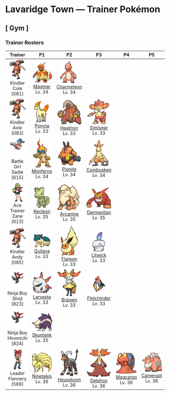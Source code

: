 # Lavaridge Town — Trainer Pokémon

## [ Gym ]

### Trainer Rosters

| Trainer | P1 | P2 | P3 | P4 | P5 | P6 |
|:-------:|:--:|:--:|:--:|:--:|:--:|:--:|
| ![Kindler Cole](../../assets/trainers/kindler.png "Kindler Cole")<br>Kindler Cole [081] | <div class="sprite-cell">![Magmar](../../assets/sprites/magmar/front.gif "Magmar: In battle, Magmar blows out intensely hot flames from all over its body to intimidate its opponent. This Pokémon’s fiery bursts create heat waves that ignite grass and trees in its surroundings.")<br>[Magmar](../../pokemon/magmar.md)<br>Lv. 34</div> | <div class="sprite-cell">![Charmeleon](../../assets/sprites/charmeleon/front.gif "Charmeleon: Charmeleon mercilessly destroys its foes using its sharp claws. If it encounters a strong foe, it turns aggressive. In this excited state, the flame at the tip of its tail flares with a bluish white color.")<br>[Charmeleon](../../pokemon/charmeleon.md)<br>Lv. 34</div> |
| ![Kindler Axle](../../assets/trainers/kindler.png "Kindler Axle")<br>Kindler Axle [083] | <div class="sprite-cell">![Ponyta](../../assets/sprites/ponyta/front.gif "Ponyta: Ponyta is very weak at birth. It can barely stand up. This Pokémon becomes stronger by stumbling and falling to keep up with its parent.")<br>[Ponyta](../../pokemon/ponyta.md)<br>Lv. 33</div> | <div class="sprite-cell">![Heatmor](../../assets/sprites/heatmor/front.gif "Heatmor: It draws in air through its tail, transforms it into fire, and uses it like a tongue. It melts Durant and eats them.")<br>[Heatmor](../../pokemon/heatmor.md)<br>Lv. 33</div> | <div class="sprite-cell">![Simisear](../../assets/sprites/simisear/front.gif "Simisear: When it gets excited, embers rise from its head and tail and it gets hot. For some reason, it loves sweets.")<br>[Simisear](../../pokemon/simisear.md)<br>Lv. 33</div> |
| ![Battle Girl Sadie](../../assets/trainers/battle_girl.png "Battle Girl Sadie")<br>Battle Girl Sadie [615] | <div class="sprite-cell">![Monferno](../../assets/sprites/monferno/front.gif "Monferno: It uses ceilings and walls to launch aerial attacks. Its fiery tail is but one weapon.")<br>[Monferno](../../pokemon/monferno.md)<br>Lv. 34</div> | <div class="sprite-cell">![Pignite](../../assets/sprites/pignite/front.gif "Pignite: When its internal fire flares up, its movements grow sharper and faster. When in trouble, it emits smoke.")<br>[Pignite](../../pokemon/pignite.md)<br>Lv. 34</div> | <div class="sprite-cell">![Combusken](../../assets/sprites/combusken/front.gif "Combusken: Combusken battles with the intensely hot flames it spews from its beak and with outstandingly destructive kicks. This Pokémon’s cry is very loud and distracting.")<br>[Combusken](../../pokemon/combusken.md)<br>Lv. 34</div> |
| ![Ace Trainer Zane](../../assets/trainers/ace_trainer.png "Ace Trainer Zane")<br>Ace Trainer Zane [613] | <div class="sprite-cell">![Kecleon](../../assets/sprites/kecleon/front.gif "Kecleon: Kecleon alters its body coloration to blend in with its surroundings, allowing it to sneak up on its prey unnoticed. Then it lashes out with its long, stretchy tongue to instantly ensnare the unsuspecting target.")<br>[Kecleon](../../pokemon/kecleon.md)<br>Lv. 35</div> | <div class="sprite-cell">![Arcanine](../../assets/sprites/arcanine/front.gif "Arcanine: Arcanine is known for its high speed. It is said to be capable of running over 6,200 miles in a single day and night. The fire that blazes wildly within this Pokémon’s body is its source of power.")<br>[Arcanine](../../pokemon/arcanine.md)<br>Lv. 35</div> | <div class="sprite-cell">![Darmanitan](../../assets/sprites/darmanitan-standard/front.gif "Darmanitan: Its internal fire burns at 2,500 degrees Fahrenheit, making enough power that it can destroy a dump truck with one punch.")<br>[Darmanitan](../../pokemon/darmanitan-standard.md)<br>Lv. 35</div> |
| ![Kindler Andy](../../assets/trainers/kindler.png "Kindler Andy")<br>Kindler Andy [085] | <div class="sprite-cell">![Quilava](../../assets/sprites/quilava/front.gif "Quilava: Quilava keeps its foes at bay with the intensity of its flames and gusts of superheated air. This Pokémon applies its outstanding nimbleness to dodge attacks even while scorching the foe with flames.")<br>[Quilava](../../pokemon/quilava.md)<br>Lv. 33</div> | <div class="sprite-cell">![Flareon](../../assets/sprites/flareon/front.gif "Flareon: Flareon’s fluffy fur has a functional purpose—it releases heat into the air so that its body does not get excessively hot. This Pokémon’s body temperature can rise to a maximum of 1,650 degrees Fahrenheit.")<br>[Flareon](../../pokemon/flareon.md)<br>Lv. 33</div> | <div class="sprite-cell">![Litwick](../../assets/sprites/litwick/front.gif "Litwick: Litwick shines a light that absorbs the life energy of people and Pokémon, which becomes the fuel that it burns.")<br>[Litwick](../../pokemon/litwick.md)<br>Lv. 33</div> |
| ![Ninja Boy Shoji](../../assets/trainers/ninja_boy.png "Ninja Boy Shoji")<br>Ninja Boy Shoji [823] | <div class="sprite-cell">![Larvesta](../../assets/sprites/larvesta/front.gif "Larvesta: The base of volcanoes is where they make their homes. They shoot fire from their five horns to repel attacking enemies.")<br>[Larvesta](../../pokemon/larvesta.md)<br>Lv. 33</div> | <div class="sprite-cell">![Braixen](../../assets/sprites/braixen/front.gif "Braixen: When the twig is plucked from its tail, friction sets the twig alight. The flame is used to send signals to its allies.")<br>[Braixen](../../pokemon/braixen.md)<br>Lv. 33</div> | <div class="sprite-cell">![Fletchinder](../../assets/sprites/fletchinder/front.gif "Fletchinder: The hotter the flame sac on its belly, the faster it can fly, but it takes some time to get the fire going.")<br>[Fletchinder](../../pokemon/fletchinder.md)<br>Lv. 33</div> |
| ![Ninja Boy Hiromichi](../../assets/trainers/ninja_boy.png "Ninja Boy Hiromichi")<br>Ninja Boy Hiromichi [824] | <div class="sprite-cell">![Skuntank](../../assets/sprites/skuntank/front.gif "Skuntank: It sprays a stinky fluid from its tail. The fluid smells worse the longer it is allowed to fester.")<br>[Skuntank](../../pokemon/skuntank.md)<br>Lv. 35</div> |
| ![Leader Flannery](../../assets/important_trainers/flannery.png "Leader Flannery")<br>Leader Flannery [569] | <div class="sprite-cell">![Ninetales](../../assets/sprites/ninetales/front.gif "Ninetales: Legend has it that Ninetales came into being when nine wizards possessing sacred powers merged into one. This Pokémon is highly intelligent—it can understand human speech.")<br>[Ninetales](../../pokemon/ninetales.md)<br>Lv. 36</div> | <div class="sprite-cell">![Houndoom](../../assets/sprites/houndoom/front.gif "Houndoom: In a Houndoom pack, the one with its horns raked sharply toward the back serves a leadership role. These Pokémon choose their leader by fighting among themselves.")<br>[Houndoom](../../pokemon/houndoom.md)<br>Lv. 36</div> | <div class="sprite-cell">![Delphox](../../assets/sprites/delphox/front.gif "Delphox: Using psychic power, it generates a fiery vortex of 5,400 degrees Fahrenheit, incinerating foes swept into this whirl of flame.")<br>[Delphox](../../pokemon/delphox.md)<br>Lv. 36</div> | <div class="sprite-cell">![Magcargo](../../assets/sprites/magcargo/front.gif "Magcargo: Magcargo’s body temperature is approximately 18,000 degrees Fahrenheit. Water is vaporized on contact. If this Pokémon is caught in the rain, the raindrops instantly turn into steam, cloaking the area in a thick fog.")<br>[Magcargo](../../pokemon/magcargo.md)<br>Lv. 36</div> | <div class="sprite-cell">![Camerupt](../../assets/sprites/camerupt/front.gif "Camerupt: The humps on Camerupt’s back are formed by a transformation of its bones. They sometimes blast out molten magma. This Pokémon apparently erupts often when it is enraged.")<br>[Camerupt](../../pokemon/camerupt.md)<br>Lv. 36</div> | <div class="sprite-cell">![Torkoal](../../assets/sprites/torkoal/front.gif "Torkoal: Torkoal generates energy by burning coal. It grows weaker as the fire dies down. When it is preparing for battle, this Pokémon burns more coal.")<br>[Torkoal](../../pokemon/torkoal.md)<br>Lv. 38</div> |

